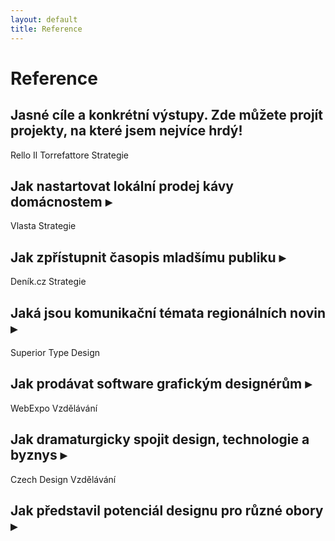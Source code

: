 ```yaml
---
layout: default
title: Reference
---
```


# Reference

## Jasné cíle a konkrétní výstupy. Zde můžete projít projekty, na které jsem nejvíce hrdý!

Rello Il Torrefattore	Strategie
## Jak nastartovat lokální prodej kávy domácnostem ▸

Vlasta			Strategie
## Jak zpřístupnit časopis mladšímu publiku ▸

Deník.cz		Strategie
## Jaká jsou komunikační témata regionálních novin ▸

Superior Type		Design
## Jak prodávat software grafickým designérům ▸

WebExpo		Vzdělávání
## Jak dramaturgicky spojit design, technologie a byznys ▸

Czech Design		Vzdělávání
## Jak představil potenciál designu pro různé obory ▸
